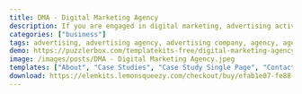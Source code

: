 ```yaml
---
title: DMA - Digital Marketing Agency
description: If you are engaged in digital marketing, advertising activities or other promotion of your clients on the Internet, this template is for you. Easily memorable with a good structure, will give you the opportunity to quickly deploy your site on the Internet, for more convenient and quick communication with your clients and interested audience.
categories: ["business"]
tags: advertising, advertising agency, advertising company, agency, agency portfolio, agency theme, careers, digital, digital agency, digital studio, elementor, marketing, marketing agency
demo: https://puzzlerbox.com/templatekits-free/digital-marketing-agency/
image: /images/posts/DMA - Digital Marketing Agency.jpeg
templates: ["About", "Case Studies", "Case Study Single Page", "Contacts", "Footer", "Global", "Header", "Home", "Prefooter", "Services", "Team"]
download: https://elemkits.lemonsqueezy.com/checkout/buy/efab1e07-fe88-4e40-a507-170290b4f977
---
```

